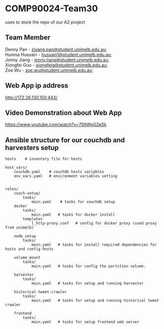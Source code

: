 # COMP90024-Team30
uses to store the repo of our A2 project

## Team Member
Denny Pan - ziyang.pan@student.unimelb.edu.au;<br>
Humna Hussain - hussain1@student.unimelb.edu.au;<br>
Jonny Jiang - jonny.jiang@student.unimelb.edu.au;<br>
Xiongfei Guo  - xiongfeig@student.unimelb.edu.au;<br>
Zoe Wu -   zoe.wu@student.unimelb.edu.au;

## Web App ip address
http://172.26.130.150:443/

## Video Demonstration about Web App
https://www.youtube.com/watch?v=70ItWgG2e5k


## Ansible structure for our couchdb and harvesters setup
```
hosts    # inventory file for hosts

host_vars/
    couchdb.yaml    # couchdb hosts variables
    env_vars.yaml   # environment variables setting


roles/
    couch-setup/
        tasks/
            main.yaml    # tasks for couchdb setup
    docker
        tasks/
            main.yaml   # tasks for docker install
        templates
            l_http-proxy.conf   # config for docker proxy (used proxy from unimelb)
        
    node_setup
        tasks/
            main.yaml   # tasks for install required dependencies for hosts and config hosts
    
    volume_mount
        tasks/
            main.yaml   # tasks for config the partition volume.

    harvester  
        tasks/
            main.yaml   # tasks for setup and running harvester
            
    historical-tweet-crawler
        tasks/
            main.yaml   # tasks for setup and running historical tweet crawler
    
    frontend
        tasks/
            main.yaml   # tasks for setup frontend web server
            
            
```
